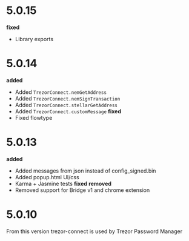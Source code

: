# 5.0.15
__fixed__
- Library exports

# 5.0.14
__added__
- Added `TrezorConnect.nemGetAddress`
- Added `TrezorConnect.nemSignTransaction`
- Added `TrezorConnect.stellarGetAddress`
- Added `TrezorConnect.customMessage`
__fixed__
- Fixed flowtype


# 5.0.13
__added__
- Added messages from json instead of config_signed.bin
- Added popup.html UI/css
- Karma + Jasmine tests
__fixed__
__removed__
- Removed support for Bridge v1 and chrome extension


# 5.0.10
From this version trezor-connect is used by Trezor Password Manager
